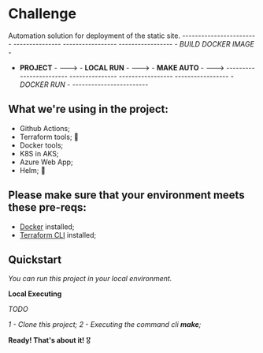 # Challenge
Automation solution for deployment of the static site.
                                                                    ------------------------
---------------       -----------------      -----------------      - _BUILD DOCKER IMAGE_ -
- __PROJECT__ -  ---> - __LOCAL RUN__ - ---> - __MAKE AUTO__ - ---> ------------------------
---------------       -----------------      -----------------      -     _DOCKER RUN_     -
                                                                    ------------------------

## What we're using in the project:

* Github Actions; 
* Terraform tools; 🚀
* Docker tools;
* K8S in AKS;
* Azure Web App;
* Helm; 🥰


## Please make sure that your environment meets these pre-reqs:

* [Docker](https://hub.docker.com/editions/community/docker-ce-desktop-windows) installed;
* [Terraform CLI](https://www.terraform.io/downloads.html) installed;

## Quickstart

_You can run this project in your local environment._

__Local Executing__

_TODO_

_1 - Clone this project;_
_2 - Executing the command cli __make__;_

__Ready! That's about it!__ 🎖️







